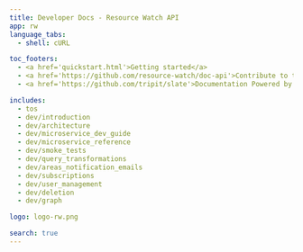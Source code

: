 ```yaml
---
title: Developer Docs - Resource Watch API
app: rw
language_tabs:
  - shell: cURL

toc_footers:
  - <a href='quickstart.html'>Getting started</a>
  - <a href='https://github.com/resource-watch/doc-api'>Contribute to these docs</a>
  - <a href='https://github.com/tripit/slate'>Documentation Powered by Slate</a>

includes:
  - tos
  - dev/introduction
  - dev/architecture
  - dev/microservice_dev_guide
  - dev/microservice_reference
  - dev/smoke_tests
  - dev/query_transformations
  - dev/areas_notification_emails
  - dev/subscriptions
  - dev/user_management
  - dev/deletion
  - dev/graph

logo: logo-rw.png

search: true
---
```

